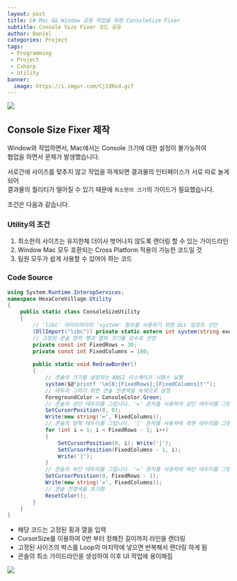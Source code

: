 ```yaml
---
layout: post
title: C# Mac && Window 공동 작업을 위한 ConsoleSize Fixer
subtitle: Console Size Fixer 코드 공유
author: Daniel
categories: Project
tags: 
 - Programming
 - Project
 - Csharp
 - Utility
banner:
  image: https://i.imgur.com/CjIdRvd.gif
---
```

![](https://teamsparta.notion.site/image/https%3A%2F%2Fs3-us-west-2.amazonaws.com%2Fsecure.notion-static.com%2F573d499f-80ac-4e49-a243-d5079503ca40%2F3.png?table=block&id=d5e15def-1ac2-420f-9c62-49b36a9a637e&spaceId=83c75a39-3aba-4ba4-a792-7aefe4b07895&width=2000&userId=&cache=v2)

Console Size Fixer 제작
--

Window와 작업하면서, Mac에서는 Console 크기에 대한 설정이 불가능하여     
협업을 하면서 문제가 발생했습니다.

서로간에 사이즈를 맞추지 않고 작업을 하게되면 결과물의 인터페이스가 서로 따로 놀게되어     
결과물의 퀄리티가 떨어질 수 있기 때문에 `최소한의 크기`의 가이드가 필요했습니다.

조건은 다음과 같습니다.

### Utility의 조건

1. 최소한의 사이즈는 유지한체 더이사 벗어나지 않도록 랜더링 할 수 있는 가이드라인
2. Window Mac 모두 호환되는 Cross Platform 적용이 가능한 코드일 것
3. 팀원 모두가 쉽게 사용할 수 있어야 하는 코드

### Code Source

```csharp
using System.Runtime.InteropServices; 
namespace HexaCoreVillage.Utility 
{ 
	public static class ConsoleSizeUtility 
	{ 
		// 'libc' 라이브러리의 'system' 함수를 사용하기 위한 DLL 임포트 선언 
		[DllImport("libc")] private static extern int system(string exec); 
		// 고정된 콘솔 창의 행과 열의 크기를 상수로 선언 
		private const int FixedRows = 30; 
		private const int FixedColumns = 180; 
		
		public static void RedrawBorder() 
		{ 
			// 콘솔의 크기를 설정하는 ANSI 이스케이프 시퀀스 실행 
			system($@"printf '\e[8;{FixedRows};{FixedColumns}t'"); 
			// 테두리 그리기 위한 콘솔 전경색을 녹색으로 설정 
			ForegroundColor = ConsoleColor.Green; 
			// 콘솔의 상단 테두리를 그립니다. '=' 문자를 사용하여 상단 테두리를 그림 
			SetCursorPosition(0, 0); 
			Write(new string('=', FixedColumns)); 
			// 콘솔의 양쪽 테두리를 그립니다. '|' 문자를 사용하여 측면 테두리를 그림 
			for (int i = 1; i < FixedRows - 1; i++) 
			{ 
				SetCursorPosition(0, i); Write('|'); 
				SetCursorPosition(FixedColumns - 1, i); 
				Write('|'); 
			} 
			// 콘솔의 하단 테두리를 그립니다. '=' 문자를 사용하여 하단 테두리를 그림 
			SetCursorPosition(0, FixedRows - 1); 
			Write(new string('=', FixedColumns)); 
			// 콘솔 전경색을 초기화 
			ResetColor(); 
		} 
	} 
}
```

- 해당 코드는 고정된 횡과 열을 입력
- CursorSize를 이용하여 0번 부터 정해진 길이까지 라인을 랜더링
- 고정된 사이즈의 박스를 Loop의 마지막에 넣으면 반복해서 랜더링 하게 됨
- 콘솔의 최소 가이드라인을 생성하여 이후 UI 작업에 용이해짐

![](https://i.imgur.com/CjIdRvd.gif)
